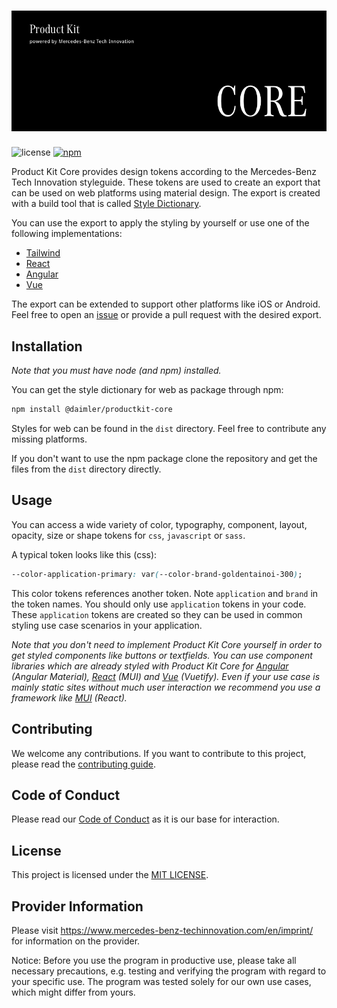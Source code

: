 <!-- SPDX-License-Identifier: MIT --->

# ![Product Kit Core Logo](./docs/images/pk_core_title_image.png)

![license](https://img.shields.io/badge/license-MIT-38de03e?style=flat)
[![npm](https://img.shields.io/npm/v/@daimler/productkit-core)](https://www.npmjs.com/package/@daimler/productkit-core)

Product Kit Core provides design tokens according to the Mercedes-Benz Tech Innovation styleguide. These tokens are used to create an export that can be used on web platforms using material design. The export is created with a build tool that is called [Style Dictionary](https://github.com/amzn/style-dictionary).

You can use the export to apply the styling by yourself or use one of the following implementations:

- [Tailwind](https://github.com/mercedes-benz/product-kit_tailwind)
- [React](https://github.com/mercedes-benz/product-kit_react)
- [Angular](https://github.com/mercedes-benz/product-kit_angular)
- [Vue](https://github.com/mercedes-benz/product-kit_vue)

The export can be extended to support other platforms like iOS or Android. Feel free to open an [issue](https://github.com/mercedes-benz/product-kit_core/issues) or provide a pull request with the desired export.

## Installation

_Note that you must have node (and npm) installed._

You can get the style dictionary for web as package through npm:

```bash
npm install @daimler/productkit-core
```

Styles for web can be found in the `dist` directory. Feel free to contribute any missing platforms.

If you don't want to use the npm package clone the repository and get the files from the `dist` directory directly.

## Usage

You can access a wide variety of color, typography, component, layout, opacity, size or shape tokens for `css`, `javascript` or `sass`.

A typical token looks like this (css):

```css
--color-application-primary: var(--color-brand-goldentainoi-300);
```

This color tokens references another token. Note `application` and `brand` in the token names. You should only use `application` tokens in your code. These `application` tokens are created so they can be used in common styling use case scenarios in your application.

_Note that you don't need to implement Product Kit Core yourself in order to get styled components like buttons or textfields. You can use component libraries which are already styled with Product Kit Core for [Angular](https://github.com/mercedes-benz/product-kit_angular) (Angular Material), [React](https://github.com/mercedes-benz/product-kit_react) (MUI) and [Vue](https://github.com/mercedes-benz/product-kit_vue) (Vuetify). Even if your use case is mainly static sites without much user interaction we recommend you use a framework like [MUI](https://mui.com) (React)._

## Contributing

We welcome any contributions.
If you want to contribute to this project, please read the [contributing guide](CONTRIBUTING.md).

## Code of Conduct

Please read our [Code of Conduct](https://github.com/mercedes-benz/foss/blob/master/CODE_OF_CONDUCT.md) as it is our base for interaction.

## License

This project is licensed under the [MIT LICENSE](LICENSE).

## Provider Information

Please visit <https://www.mercedes-benz-techinnovation.com/en/imprint/> for information on the provider.

Notice: Before you use the program in productive use, please take all necessary precautions,
e.g. testing and verifying the program with regard to your specific use.
The program was tested solely for our own use cases, which might differ from yours.
